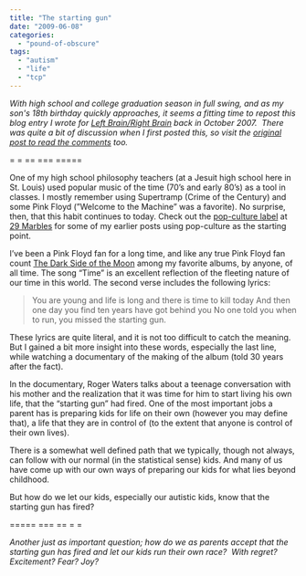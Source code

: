 ```yaml
---
title: "The starting gun"
date: "2009-06-08"
categories: 
  - "pound-of-obscure"
tags: 
  - "autism"
  - "life"
  - "tcp"
---
```


_With high school and college graduation season in full swing, and as my son's 18th birthday quickly approaches, it seems a fitting time to repost this blog entry I wrote for [Left Brain/Right Brain](http://leftbrainrightbrain.co.uk/ "lbrb - autism news science and opinion") back in October 2007.  There was quite a bit of discussion when I first posted this, so visit the [original post to read the comments](http://leftbrainrightbrain.co.uk/?p=692 "The starting gun (Oct 07)") too._

\= = == === =====

One of my high school philosophy teachers (at a Jesuit high school here in St. Louis) used popular music of the time (70’s and early 80’s) as a tool in classes. I mostly remember using Supertramp (Crime of the Century) and some Pink Floyd (”Welcome to the Machine” was a favorite). No surprise, then, that this habit continues to today. Check out the [pop-culture label](http://29marbles.blogspot.com/search/label/pop-culture "29 Marbles - pop culture") at [29 Marbles](http://29marbles.blogspot.com) for some of my earlier posts using pop-culture as the starting point.

I’ve been a Pink Floyd fan for a long time, and like any true Pink Floyd fan count [The Dark Side of the Moon](http://en.wikipedia.org/wiki/Dark_Side_of_the_Moon "wikipedia - Dark Side of the Moon") among my favorite albums, by anyone, of all time. The song “Time” is an excellent reflection of the fleeting nature of our time in this world. The second verse includes the following lyrics:

> You are young and life is long and there is time to kill today And then one day you find ten years have got behind you No one told you when to run, you missed the starting gun.

These lyrics are quite literal, and it is not too difficult to catch the meaning. But I gained a bit more insight into these words, especially the last line, while watching a documentary of the making of the album (told 30 years after the fact).

In the documentary, Roger Waters talks about a teenage conversation with his mother and the realization that it was time for him to start living his own life, that the “starting gun” had fired. One of the most important jobs a parent has is preparing kids for life on their own (however you may define that), a life that they are in control of (to the extent that anyone is control of their own lives).

There is a somewhat well defined path that we typically, though not always, can follow with our normal (in the statistical sense) kids. And many of us have come up with our own ways of preparing our kids for what lies beyond childhood.

But how do we let our kids, especially our autistic kids, know that the starting gun has fired?

\===== === == = =

_Another just as important question; how do we as parents accept that the starting gun has fired and let our kids run their own race?  With regret? Excitement? Fear? Joy?_
